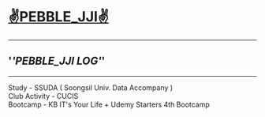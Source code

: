 # [✌️PEBBLE_JJI✌️](https://github.com/pebble-jji)
****
## '_'__PEBBLE_JJI LOG__'_'
****

Study - SSUDA ( Soongsil Univ. Data Accompany )  
Club Activity  - CUCIS  
Bootcamp - KB IT's Your Life + Udemy Starters 4th Bootcamp   
